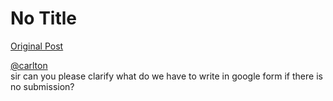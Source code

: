 # No Title

[Original Post](https://discourse.onlinedegree.iitm.ac.in/t/169888/30)

<p><a class="mention" href="/u/carlton">@carlton</a><br>
sir can you please clarify what do we have to write in google form if there is no submission?</p>